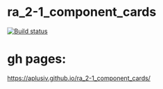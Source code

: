 # ra_2-1_component_cards
[![Build status](https://ci.appveyor.com/api/projects/status/q4q17oa75ii8ktge?svg=true)](https://ci.appveyor.com/project/AplusIv/ra-2-1-component-cards)


# gh pages:
https://aplusiv.github.io/ra_2-1_component_cards/
